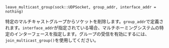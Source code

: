 ```
leave_multicast_group(sock::UDPSocket, group_addr, interface_addr = nothing)
```

特定のマルチキャストグループからソケットを削除します。`group_addr`で定義されます。`interface_addr`が指定されている場合、マルチホーミングシステムの特定のインターフェースを指定します。グループの受信を有効にするには、`join_multicast_group()`を使用してください。
